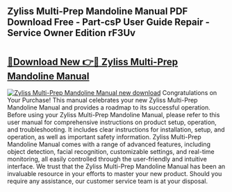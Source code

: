 ## Zyliss Multi-Prep Mandoline Manual PDF Download Free - Part-csP User Guide Repair - Service Owner Edition rF3Uv

# <h2><a href="http://bc14330.oget.top/?id=Zyliss+Multi-Prep+Mandoline+Manual">🔗Download New 👉🔴 Zyliss Multi-Prep Mandoline Manual</a></h2>

[![Zyliss Multi-Prep Mandoline Manual new download](https://i.imgur.com/5g1atiW.png)](http://bc14330.oget.top/?id=Zyliss+Multi-Prep+Mandoline+Manual)
Congratulations on Your Purchase! This manual celebrates your new Zyliss Multi-Prep Mandoline Manual and provides a roadmap to its successful operation. Before using your Zyliss Multi-Prep Mandoline Manual, please refer to this user manual for comprehensive instructions on product setup, operation, and troubleshooting. It includes clear instructions for installation, setup, and operation, as well as important safety information. Zyliss Multi-Prep Mandoline Manual comes with a range of advanced features, including object detection, facial recognition, customizable settings, and real-time monitoring, all easily controlled through the user-friendly and intuitive interface. We trust that the Zyliss Multi-Prep Mandoline Manual has been an invaluable resource in your efforts to master your new product. Should you require any assistance, our customer service team is at your disposal.
